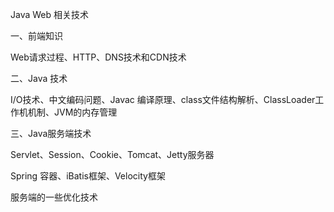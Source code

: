 Java Web 相关技术

一、前端知识

Web请求过程、HTTP、DNS技术和CDN技术

二、Java 技术

I/O技术、中文编码问题、Javac 编译原理、class文件结构解析、ClassLoader工作机机制、JVM的内存管理

三、Java服务端技术

Servlet、Session、Cookie、Tomcat、Jetty服务器

Spring 容器、iBatis框架、Velocity框架

服务端的一些优化技术